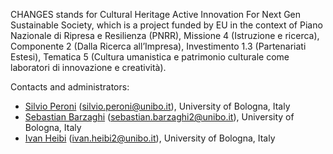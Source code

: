 CHANGES stands for Cultural Heritage Active Innovation For Next Gen Sustainable Society, which is a project funded by EU in the context of Piano Nazionale di Ripresa e Resilienza (PNRR), Missione 4 (Istruzione e ricerca), Componente 2 (Dalla Ricerca all’Impresa), Investimento 1.3 (Partenariati Estesi), Tematica 5 (Cultura umanistica e patrimonio culturale come laboratori di innovazione e creatività).

Contacts and administrators:
* [Silvio Peroni](https://github.com/essepuntato) (silvio.peroni@unibo.it), University of Bologna, Italy
* [Sebastian Barzaghi](https://github.com/sbrzt) (sebastian.barzaghi2@unibo.it), University of Bologna, Italy
* [Ivan Heibi](https://github.com/ivanhb) (ivan.heibi2@unibo.it), University of Bologna, Italy

